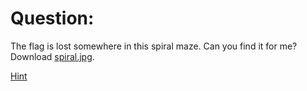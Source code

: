 # Question:
The flag is lost somewhere in this spiral maze. Can you find it for me?  
Download [spiral.jpg](https://github.com/Mayank-Parasramka/Klugde-Question-Mayank/blob/0bede97a6d9dc552a8ebf9789035348e86406aaa/spiral.jpg).

[Hint](https://github.com/Mayank-Parasramka/Klugde-Question-Mayank/blob/b145bcc2a3b4725b75f4419a6a95fe2f50db66f1/hint.md)
